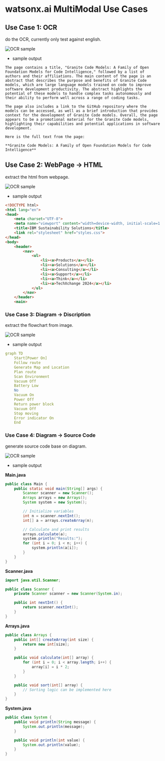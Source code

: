 # watsonx.ai MultiModal Use Cases

## Use Case 1: OCR

do the OCR, currently only test against english.

![OCR sample](examples/ocr_document.png)

- sample output

```text
The page contains a title, "Granite Code Models: A Family of Open Foundation Models for Code Intelligence," followed by a list of authors and their affiliations. The main content of the page is an abstract that describes the purpose and benefits of Granite Code models, which are large language models trained on code to improve software development productivity. The abstract highlights the potential of these models to handle complex tasks autonomously and their ability to perform well across a range of coding tasks.

The page also includes a link to the GitHub repository where the models can be accessed, as well as a brief introduction that provides context for the development of Granite Code models. Overall, the page appears to be a promotional material for the Granite Code models, highlighting their capabilities and potential applications in software development.

Here is the full text from the page:

**Granite Code Models: A Family of Open Foundation Models for Code Intelligence**
```

## Use Case 2: WebPage -> HTML

extract the html from webpage.

![OCR sample](examples/webpage.png)

- sample output

```html
<!DOCTYPE html>
<html lang="en">
<head>
    <meta charset="UTF-8">
    <meta name="viewport" content="width=device-width, initial-scale=1.0">
    <title>IBM Sustainability Solutions</title>
    <link rel="stylesheet" href="styles.css">
</head>
<body>
    <header>
        <nav>
            <ul>
                <li><a>Products</a></li>
                <li><a>Solutions</a></li>
                <li><a>Consulting</a></li>
                <li><a>Support</a></li>
                <li><a>Think</a></li>
                <li><a>TechXchange 2024</a></li>
            </ul>
        </nav>
    </header>
    <main>
```

### Use Case 3: Diagram -> Discription

extract the flowchart from image.

![OCR sample](examples/flowchart.png)

- sample output

```yaml
graph TD
    Start[Power On]
    Follow route
    Generate Map and Location
    Plan route
    Scan Environment
    Vacuum Off
    Battery Low
    No
    Vacuum On
    Power Off
    Return power block
    Vacuum Off
    Stop moving
    Error indicator On
    End
```

### Use Case 4: Diagram -> Source Code

generate source code base on diagram.

![OCR sample](examples/classdiagram.png)

- sample output

**Main.java**
```java
public class Main {
    public static void main(String[] args) {
        Scanner scanner = new Scanner();
        Arrays arrays = new Arrays();
        System system = new System();

        // Initialize variables
        int n = scanner.nextInt();
        int[] a = arrays.createArray(n);

        // Calculate and print results
        arrays.calculate(a);
        system.println("Results:");
        for (int i = 0; i < n; i++) {
            system.println(a[i]);
        }
    }
}
```

**Scanner.java**
```java
import java.util.Scanner;

public class Scanner {
    private Scanner scanner = new Scanner(System.in);

    public int nextInt() {
        return scanner.nextInt();
    }
}
```

**Arrays.java**
```java
public class Arrays {
    public int[] createArray(int size) {
        return new int[size];
    }

    public void calculate(int[] array) {
        for (int i = 0; i < array.length; i++) {
            array[i] = i * 2;
        }
    }

    public void sort(int[] array) {
        // Sorting logic can be implemented here
    }
}
```

**System.java**
```java
public class System {
    public void println(String message) {
        System.out.println(message);
    }

    public void println(int value) {
        System.out.println(value);
    }
}
```